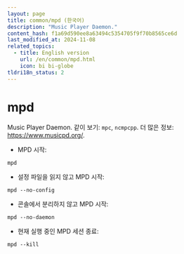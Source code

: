 ```yaml
---
layout: page
title: common/mpd (한국어)
description: "Music Player Daemon."
content_hash: f1a69d590ee8a63494c5354705f9f70b8565ce6d
last_modified_at: 2024-11-08
related_topics:
  - title: English version
    url: /en/common/mpd.html
    icon: bi bi-globe
tldri18n_status: 2
---
```

# mpd

Music Player Daemon.
같이 보기: `mpc`, `ncmpcpp`.
더 많은 정보: <https://www.musicpd.org/>.

- MPD 시작:

`mpd`

- 설정 파일을 읽지 않고 MPD 시작:

`mpd --no-config`

- 콘솔에서 분리하지 않고 MPD 시작:

`mpd --no-daemon`

- 현재 실행 중인 MPD 세션 종료:

`mpd --kill`
